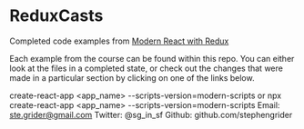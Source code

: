 # ReduxCasts

Completed code examples from [Modern React with Redux](https://udemy.com/react-redux)

Each example from the course can be found within this repo. You can either look at the files in a completed state, or check out the changes that were made in a particular section by clicking on one of the links below.

create-react-app <app_name> --scripts-version=modern-scripts
or
npx create-react-app <app_name> --scripts-version=modern-scripts
Email: ste.grider@gmail.com
Twitter: @sg_in_sf
Github: github.com/stephengrider
